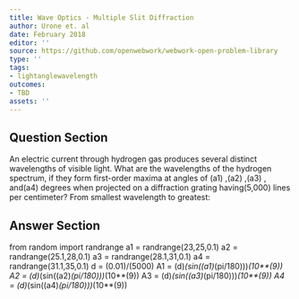 ```yaml
---
title: Wave Optics - Multiple Slit Diffraction
author: Urone et. al
date: February 2018
editor: ''
source: https://github.com/openwebwork/webwork-open-problem-library
type: ''
tags:
- lightanglewavelength
outcomes:
- TBD
assets: ''
---
```


## Question Section 

An electric current through hydrogen gas produces several distinct wavelengths of visible light. What are the wavelengths of the hydrogen spectrum, if they form first-order maxima at angles of (a1) ,(a2)  ,(a3)  , and(a4) degrees when projected on a diffraction grating having(5,000) lines per centimeter? 
From smallest wavelength to greatest:


## Answer Section

from random import randrange
a1 = randrange(23,25,0.1)
a2 = randrange(25.1,28,0.1)
a3 = randrange(28.1,31,0.1)
a4 = randrange(31.1,35,0.1)
d = (0.01)/(5000)
A1 = (d)*(sin((a1)*(pi/180)))*(10**(9))
A2 = (d)*(sin((a2)*(pi/180)))*(10**(9))
A3 = (d)*(sin((a3)*(pi/180)))*(10**(9))
A4 = (d)*(sin((a4)*(pi/180)))*(10**(9))
